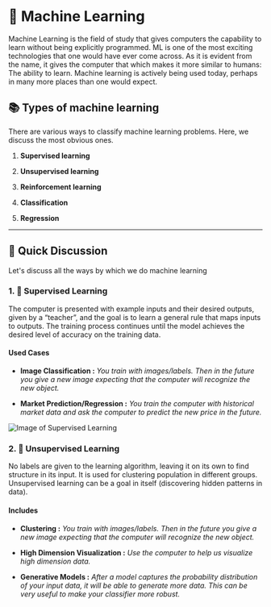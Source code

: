 # **🧠 Machine Learning**
Machine Learning is the field of study that gives computers the capability to learn without being explicitly programmed. ML is one of the most exciting technologies that one would have ever come across. As it is evident from the name, it gives the computer that which makes it more similar to humans: The ability to learn. Machine learning is actively being used today, perhaps in many more places than one would expect.

## **📚 Types of machine learning**
There are various ways to classify machine learning problems. Here, we discuss the most obvious ones.

1. **Supervised learning**

2. **Unsupervised learning**

3. **Reinforcement learning**

4. **Classification**

5. **Regression**

****

## **🚀 Quick Discussion**
Let's discuss all the ways by which we do machine learning

### **1. 🧐 Supervised Learning**
 The computer is presented with example inputs and their desired outputs, given by a “teacher”, and the goal is to learn a general rule that maps inputs to outputs. The training process continues until the model achieves the desired level of accuracy on the training data.

 #### **Used Cases**
 - **Image Classification :** *You train with images/labels. Then in the future you give a new image expecting that the computer will recognize the new object.*

 - **Market Prediction/Regression :** *You train the computer with historical market data and ask the computer to predict the new price in the future.*

 ![Image of Supervised Learning](https://github.com/amannirala13/Machine-Learning/__github_res__/ing/yaktocat.png)

### **2. 🤹 Unsupervised Learning**
No labels are given to the learning algorithm, leaving it on its own to find structure in its input. It is used for clustering population in different groups. Unsupervised learning can be a goal in itself (discovering hidden patterns in data).

#### **Includes**
- **Clustering :** *You train with images/labels. Then in the future you give a new image expecting that the computer will recognize the new object.*

- **High Dimension Visualization :** *Use the computer to help us visualize high dimension data.*

- **Generative Models :** *After a model captures the probability distribution of your input data, it will be able to generate more data. This can be very useful to make your classifier more robust.*
